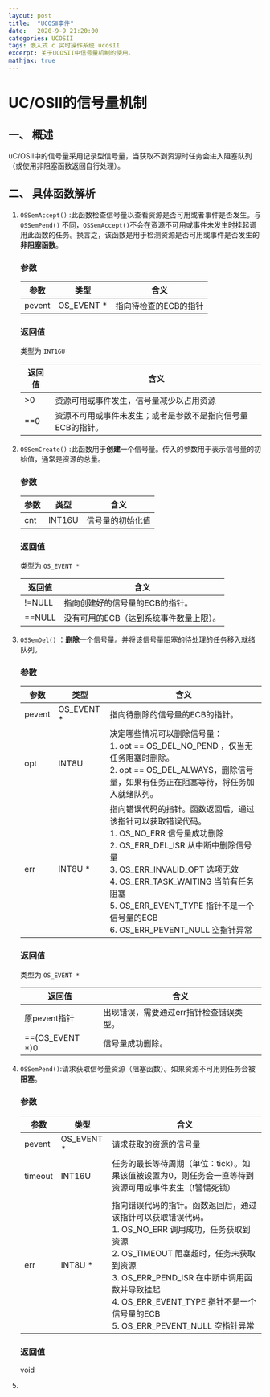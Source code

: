 ```yaml
---
layout: post
title:  "UCOSⅡ事件"
date:   2020-9-9 21:20:00
categories: UCOSII
tags: 嵌入式 c 实时操作系统 ucosII
excerpt: 关于UCOSII中信号量机制的使用。
mathjax: true
---
```


# UC/OSⅡ的信号量机制

## 一、 概述

uC/OSⅡ中的信号量采用记录型信号量，当获取不到资源时任务会进入阻塞队列（或使用非阻塞函数返回自行处理）。

## 二、 具体函数解析

1. `OSSemAccept()` :此函数检查信号量以查看资源是否可用或者事件是否发生。与`OSSemPend()` 不同，`OSSemAccept()`不会在资源不可用或事件未发生时挂起调用此函数的任务。换言之，该函数是用于检测资源是否可用或事件是否发生的**非阻塞函数**。

   ### 参数

   | 参数   | 类型       | 含义                  |
   | ------ | ---------- | --------------------- |
   | pevent | OS_EVENT * | 指向待检查的ECB的指针 |

   ### 返回值

   类型为 `INT16U`

   | 返回值 | 含义                                                        |
   | ------ | ----------------------------------------------------------- |
   | >0     | 资源可用或事件发生，信号量减少以占用资源                    |
   | ==0    | 资源不可用或事件未发生；或者是参数不是指向信号量ECB的指针。 |

2. `OSSemCreate()` :此函数用于**创建**一个信号量。传入的参数用于表示信号量的初始值，通常是资源的总量。

   ### 参数

   | 参数 | 类型   | 含义             |
   | ---- | ------ | ---------------- |
   | cnt  | INT16U | 信号量的初始化值 |

   ### 返回值

   类型为 `OS_EVENT *` 

   | 返回值 | 含义                                    |
   | ------ | --------------------------------------- |
   | !=NULL | 指向创建好的信号量的ECB的指针。         |
   | ==NULL | 没有可用的ECB（达到系统事件数量上限）。 |

3. `OSSemDel()` ：**删除**一个信号量。并将该信号量阻塞的待处理的任务移入就绪队列。

   ### 参数

   | 参数   | 类型       | 含义                                                         |
   | ------ | ---------- | ------------------------------------------------------------ |
   | pevent | OS_EVENT * | 指向待删除的信号量的ECB的指针。                              |
   | opt    | INT8U      | 决定哪些情况可以删除信号量：<br />1. opt == OS_DEL_NO_PEND ，仅当无任务阻塞时删除。<br />2. opt == OS_DEL_ALWAYS，删除信号量，如果有任务正在阻塞等待，将任务加入就绪队列。 |
   | err    | INT8U *    | 指向错误代码的指针。函数返回后，通过该指针可以获取错误代码。<br />1. OS_NO_ERR 信号量成功删除<br />2. OS_ERR_DEL_ISR 从中断中删除信号量<br />3. OS_ERR_INVALID_OPT 选项无效<br />4. OS_ERR_TASK_WAITING 当前有任务阻塞<br />5. OS_ERR_EVENT_TYPE 指针不是一个信号量的ECB<br />6. OS_ERR_PEVENT_NULL 空指针异常 |

   ### 返回值

   类型为 `OS_EVENT *` 

   | 返回值          | 含义                                    |
   | --------------- | --------------------------------------- |
   | 原pevent指针    | 出现错误，需要通过err指针检查错误类型。 |
   | ==(OS_EVENT *)0 | 信号量成功删除。                        |

4. `OSSemPend()`:请求获取信号量资源（阻塞函数）。如果资源不可用则任务会被**阻塞**。

   ### 参数

   | 参数    | 类型       | 含义                                                         |
   | ------- | ---------- | ------------------------------------------------------------ |
   | pevent  | OS_EVENT * | 请求获取的资源的信号量                                       |
   | timeout | INT16U     | 任务的最长等待周期（单位：tick）。如果该值被设置为0，则任务会一直等待到资源可用或事件发生（❗警惕死锁） |
   | err     | INT8U *    | 指向错误代码的指针。函数返回后，通过该指针可以获取错误代码。<br />1. OS_NO_ERR 调用成功，任务获取到资源<br />2. OS_TIMEOUT 阻塞超时，任务未获取到资源<br />3. OS_ERR_PEND_ISR 在中断中调用函数并导致挂起<br />4. OS_ERR_EVENT_TYPE 指针不是一个信号量的ECB<br />5. OS_ERR_PEVENT_NULL 空指针异常 |

   ### 返回值

   void

5. 